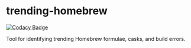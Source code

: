 # trending-homebrew

[![Codacy Badge](https://api.codacy.com/project/badge/Grade/fb4b2ac5e2bc423ca1a4961e7ad97b19)](https://app.codacy.com/gh/johnpatrickroach/trending-homebrew?utm_source=github.com&utm_medium=referral&utm_content=johnpatrickroach/trending-homebrew&utm_campaign=Badge_Grade_Settings)

Tool for identifying trending Homebrew formulae, casks, and build errors.
